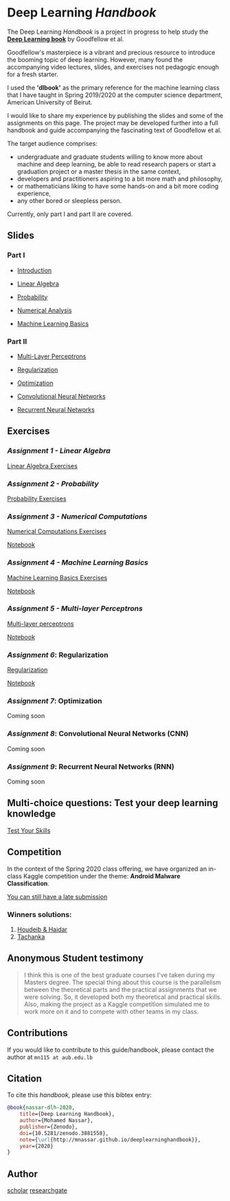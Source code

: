 # Deep Learning _Handbook_

The Deep Learning _Handbook_ is a project in progress to help study the [**Deep Learning book**](https://www.deeplearningbook.org/) by Goodfellow et al.

Goodfellow's masterpiece is a vibrant and precious resource to introduce the booming topic of deep learning. However, many found the accompanying video lectures, slides, and exercises not pedagogic enough for a fresh starter.

I used the **'dlbook'** as the primary reference for the machine learning class that I have taught in Spring 2019/2020 at the computer science department, American University of Beirut.

I would like to share my experience by publishing the slides and some of the assignments on this page. The project may be developed further into a full handbook and guide accompanying the fascinating text of Goodfellow et al.

The target audience comprises:
* undergraduate and graduate students willing to know more about machine and deep learning, be able to read research papers or start a graduation project or a master thesis in the same context,
* developers and practitioners aspiring to a bit more math and philosophy,
* or mathematicians liking to have some hands-on and a bit more coding experience,
* any other bored or sleepless person.

Currently, only part I and part II are covered.

## Slides

### Part I

* [Introduction](slides/01_intro.pdf)

* [Linear Algebra](slides/02_linear_algebra.pdf)

* [Probability](slides/03_prob.pdf)

* [Numerical Analysis](slides/04_numerical.pdf)

* [Machine Learning Basics](slides/05_ml.pdf)


### Part II

* [Multi-Layer Perceptrons](slides/06_mlp.pdf)

* [Regularization](slides/07_regularization.pdf)

* [Optimization](slides/08_optimization.pdf)

* [Convolutional Neural Networks](slides/09_conv.pdf)

* [Recurrent Neural Networks](slides/10_rnn.pdf)


## Exercises

### *Assignment 1 - Linear Algebra*

[Linear Algebra Exercises](exercises/Assignment_1_CMPS_392.pdf)

### *Assignment 2 - Probability*

[Probability Exercises](exercises/Assignment_2_CMPS_392.pdf)

### *Assignment 3 - Numerical Computations*

[Numerical Computations Exercises](exercises/Asst_3_Numerical_Computations.md)

[Notebook](exercises/CMPS_392_Asst_3_Numerical_Computations.ipynb)

### *Assignment 4 - Machine Learning Basics*

[Machine Learning Basics Exercises](exercises/Asst_4_Machine_Learning_Bascis.md)

[Notebook](exercises/CMPS_392_Asst_4_Machine_Learning_Bascis.ipynb)


### *Assignment 5 - Multi-layer Perceptrons*

[Multi-layer perceptrons](exercises/Asst_5_Deep_Feed_Forward_Networks.md)

[Notebook](exercises/CMPS_392_Asst_5_Deep_Feed_Forward_Networks.ipynb)


### *Assignment 6*: Regularization

[Regularization](exercises/Asst_6_Regularization.md)

[Notebook](exercises/CMPS_392_Asst_6_Regularization.ipynb)


### *Assignment 7*: Optimization

Coming soon

### *Assignment 8*: Convolutional Neural Networks (CNN)

Coming soon

### *Assignment 9*: Recurrent Neural Networks (RNN)

Coming soon

## Multi-choice questions: Test your deep learning knowledge

[Test Your Skills](MCQ/bank.pdf)

## Competition

In the context of the Spring 2020 class offering, we have organized an in-class Kaggle competition under the theme: **Android Malware Classification**.

[You can still have a late submission](https://www.kaggle.com/c/aub-cmps-392)

### Winners solutions:

1. [Houdeib & Haidar](https://github.com/mhamadhdeib/Android-Malware-Classification)
2. [Tachanka](https://drive.google.com/open?id=1_WvXiHlUHJe4-ZHdsvJuZagDzVdIwWVw)

## Anonymous Student testimony 
> I think this is one of the best graduate courses I've taken during my Masters degree. The special thing about this course is the parallelism between the theoretical parts and the practical assignments that we were solving. So, it developed both my theoretical and practical skills. Also, making the project as a Kaggle competition simulated me to work more on it and to compete with other teams in my class.

## Contributions

If you would like to contribute to this guide/handbook, please contact the author at `mn115 at aub.edu.lb`


## Citation
To cite this _handbook_, please use this bibtex entry:
```bibtex
@book{nassar-dlh-2020,
    title={Deep Learning Handbook},
    author={Mohamed Nassar},
    publisher={Zenodo},
    doi={10.5281/zenodo.3881558},
    note={\url{http://mnassar.github.io/deeplearninghandbook}},
    year={2020}
}
```

## Author

[scholar](https://scholar.google.com/citations?user=GrvxLaUAAAAJ)
[researchgate](https://www.researchgate.net/profile/Mohamed_Nassar20)


